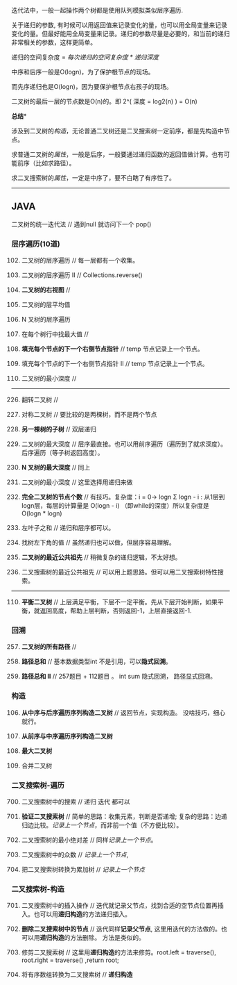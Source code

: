 迭代法中，一般一起操作两个树都是使用队列模拟类似层序遍历.

关于递归的参数, 有时候可以用返回值来记录变化的量，也可以用全局变量来记录变化的量。但最好能用全局变量来记录。递归的参数尽量是必要的，和当前的递归非常相关的参数，这样更简单。


递归的空间复杂度 = *每次递归的空间复杂度 * 递归深度*

中序和后序一般是O(logn)，为了保护根节点的现场。

而先序递归也是O(logn)，因为要保护根节点右孩子的现场。

二叉树的最后一层的节点数是O(n)的。即 2^( 深度 =  log2(n) ) = O(n)

**总结***

涉及到二叉树的*构造*，无论普通二叉树还是二叉搜索树一定前序，都是先构造中节点。

求普通二叉树的*属性*，一般是后序，一般要通过递归函数的返回值做计算。也有可能前序（比如求路径）。

求二叉搜索树的*属性*，一定是中序了，要不白瞎了有序性了。

-------------------------------------------------------
## JAVA

二叉树的统一迭代法   // 遇到null 就访问下一个 pop()

### 层序遍历(10道)

102. 二叉树的层序遍历  // 每一层都有一个收集。

107. 二叉树的层序遍历 II // Collections.reverse()

199. **二叉树的右视图**   // 

637. 二叉树的层平均值

429. N 叉树的层序遍历

515. 在每个树行中找最大值  //

116. **填充每个节点的下一个右侧节点指针**  // temp 节点记录上一个节点。

117. 填充每个节点的下一个右侧节点指针 II  // temp 节点记录上一个节点。

111. 二叉树的最小深度  // 

------------------------------------


226. 翻转二叉树  //

101. 对称二叉树  // 要比较的是两棵树，而不是两个节点

572. **另一棵树的子树**  // 双层递归

104. 二叉树的最大深度  //  层序最直接。也可以用前序遍历（遍历到了就求深度）。后序遍历（等子树返回高度）。

559. **N 叉树的最大深度**  //  同上

111. 二叉树的最小深度  // 这里选择用递归来做

222. **完全二叉树的节点个数**  // 有技巧。复杂度：i = 0-> logn Σ logn - i : 从1层到logn层，每层的计算量是 O(logn - i) （即while的深度）所以复杂度是 O(logn * logn)

404. 左叶子之和   // 递归和层序都可以。

513. 找树左下角的值  //  虽然递归也可以做，但层序容易理解。


236. **二叉树的最近公共祖先**  // 稍微复杂的递归逻辑，不太好想。

235. 二叉搜索树的最近公共祖先 // 可以用上题思路。但可以用二叉搜索树特性搜索。



-------------------------------------------------


110. **平衡二叉树**   //  上层满足平衡，下层不一定平衡。先从下层开始判断，如果平衡，就返回高度，帮助上层判断，否则返回-1，上层直接返回-1.


### 回溯

257. **二叉树的所有路径**   // 

112. **路径总和**  //  基本数据类型int 不是引用，可以**隐式回溯**。

113. **路径总和 II** //  257题目 + 112题目 。 int sum 隐式回溯， 路径显式回溯。




###  构造

106. **从中序与后序遍历序列构造二叉树**  // 返回节点，实现构造。 没啥技巧，细心就行。

105. **从前序与中序遍历序列构造二叉树**

654. **最大二叉树**

617. 合并二叉树  


###  二叉搜索树-遍历

700. 二叉搜索树中的搜索     // 递归 迭代 都可以

98. **验证二叉搜索树**  // 简单的思路：收集元素，判断是否递增;  复杂的思路：边递归边比较。*记录上一个节点*，而非前一个值（不方便比较）。

530. 二叉搜索树的最小绝对差  // 同样*记录上一个节点*。

501. 二叉搜索树中的众数  // *记录上一个节点*,  

538. 把二叉搜索树转换为累加树  // *记录上一个节点*

### 二叉搜索树-构造

701. 二叉搜索树中的插入操作  // 迭代就记录父节点，找到合适的空节点位置再插入。也可以用**递归构造**的方法递归插入。

450. **删除二叉搜索树中的节点**  // 迭代同样**记录父节点**, 这里用迭代的方法做的。也可以用**递归构造**的方法删除。 方法是类似的。

669. 修剪二叉搜索树  // 这里用**递归构造**的方法来修剪。root.left = traverse(), root.right = traverse() ,return root;

108. 将有序数组转换为二叉搜索树  // **递归构造** 














